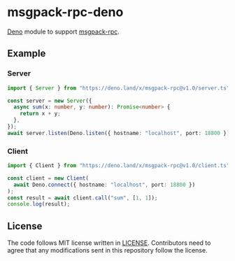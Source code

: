 # msgpack-rpc-deno

[Deno][] module to support [msgpack-rpc][].

[deno]: https://deno.land/
[msgpack-rpc]: https://github.com/msgpack-rpc/msgpack-rpc/blob/master/spec.md

## Example

### Server

```typescript
import { Server } from "https://deno.land/x/msgpack-rpc@v1.0/server.ts";

const server = new Server({
  async sum(x: number, y: number): Promise<number> {
    return x + y;
  },
});
await server.listen(Deno.listen({ hostname: "localhost", port: 18800 }));
```

### Client

```typescript
import { Client } from "https://deno.land/x/msgpack-rpc@v1.0/client.ts";

const client = new Client(
  await Deno.connect({ hostname: "localhost", port: 18800 })
);
const result = await client.call("sum", [1, 1]);
console.log(result);
```

## License

The code follows MIT license written in [LICENSE](./LICENSE).
Contributors need to agree that any modifications sent in this repository follow the license.
